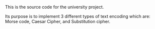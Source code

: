This is the source code for the university project.

Its purpose is to implement 3 different types of text encoding which are: Morse code, Caesar Cipher, and Substitution cipher.
